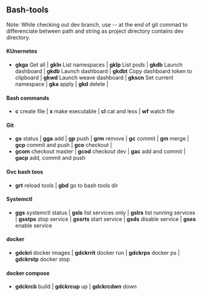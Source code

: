 ## Bash-tools

Note:
While checking out dev branch, use -- at the end of git commad to differenciate between path and string as project directory contains dev directory.

#### **KUnernetes**
- **gkga** Get all |
**gkln** List namespaces |
**gklp** List pods |
**gkdb** Launch dashboard |
**gkdb** Launch dashboard |
**gkdbt** Copy dashboard token to clipboard |
**gkwd** Launch weave dashboard |
**gkscn** Set current namespace |
**gka** apply |
**gkd** delete |

#### **Bash commands**
- **c** create file |
**x** make executable |
**cl** cat and less |
**wf** watch file

#### **Git**
- **gs** status |
**gga** add |
**gp**  push |
**grm** remove |
**gc** commit |
**gm** merge |
**gcp** commit and push |
**gco** checkout |
- **gcom** checkout master |
**gcod** checkout dev |
**gac** add and commit |
**gacp** add, commit and push

#### **Gvc bash toos**
- **grt** reload tools |
**gbd** go to bash tools dir 

#### **Systemctl**
- **ggs** systemctl status | **gsls** list services only | **gslrs** list running services | **gsstps** stop service | **gssrts** start service | **gsds** disable service | **gses** enable service

#### **docker**
- **gdckri** docker images | **gdckrrit** docker run | **gdckrps** docker ps | **gdckrstp** docker stop 

#### **docker compose**
- **gdckrcb** build | **gdckrcup** up | **gdckrcdwn** down
